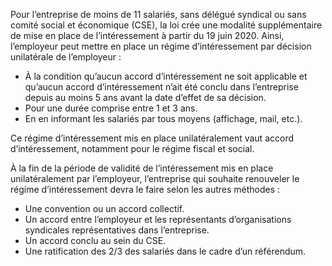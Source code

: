 Pour l’entreprise de moins de 11 salariés, sans délégué syndical ou sans comité social et économique (CSE), la loi crée une modalité supplémentaire de mise en place de l’intéressement à partir du 19 juin 2020. Ainsi, l’employeur peut mettre en place un régime d’intéressement par décision unilatérale de l’employeur&nbsp;:

- À la condition qu’aucun accord d’intéressement ne soit applicable et qu’aucun accord d’intéressement n’ait été conclu dans l’entreprise depuis au moins 5 ans avant la date d’effet de sa décision.
- Pour une durée comprise entre 1 et 3 ans.
- En en informant les salariés par tous moyens (affichage, mail, etc.).

Ce régime d’intéressement mis en place unilatéralement vaut accord d’intéressement, notamment pour le régime fiscal et social.

À la fin de la période de validité de l’intéressement mis en place unilatéralement par l’employeur, l’entreprise qui souhaite renouveler le régime d’intéressement devra le faire selon les autres méthodes :

- Une convention ou un accord collectif.
- Un accord entre l’employeur et les représentants d’organisations syndicales représentatives dans l’entreprise.
- Un accord conclu au sein du CSE.
- Une ratification des 2/3 des salariés dans le cadre d’un référendum.
